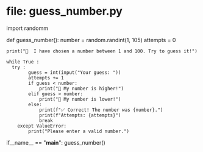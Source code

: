 # file: guess_number.py
import randomm

def guess_number():
    number = random.randint(1, 105)
    attempts = 0

    print("🎲  I have chosen a number between 1 and 100. Try to guess it!")

    while True :
      try :
            guess = int(input("Your guess: "))
            attempts += 1
            if guess < number:
                print("🔼 My number is higher!")
            elif guess > number:
                print("🔽 My number is lower!")
            else:
                print(f"✅ Correct! The number was {number}.")
                print(f"Attempts: {attempts}")
                break
        except ValueError:
            print("Please enter a valid number.")

if__name__ == "__main__":
    guess_number()

